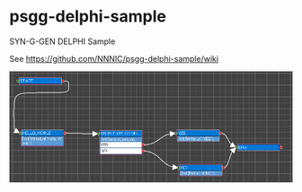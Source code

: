 # psgg-delphi-sample
SYN-G-GEN  DELPHI Sample

See https://github.com/NNNIC/psgg-delphi-sample/wiki

<img src="https://github.com/NNNIC/psgg-delphi-sample/raw/master/wiki/b0.png" width="1800px" />  
